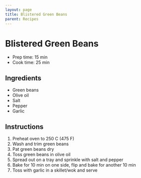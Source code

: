 ```yaml
---
layout: page
title: Blistered Green Beans
parent: Recipes
---
```


# Blistered Green Beans

- Prep time: 15 min
- Cook time: 25 min

## Ingredients

- Green beans
- Olive oil
- Salt
- Pepper
- Garlic

## Instructions

1. Preheat oven to 250 C (475 F)
2. Wash and trim green beans
3. Pat green beans dry
4. Toss green beans in olive oil
5. Spread out on a tray and sprinkle with salt and pepper
6. Bake for 10 min on one side, flip and bake for another 10 min
7. Toss with garlic in a skillet/wok and serve
